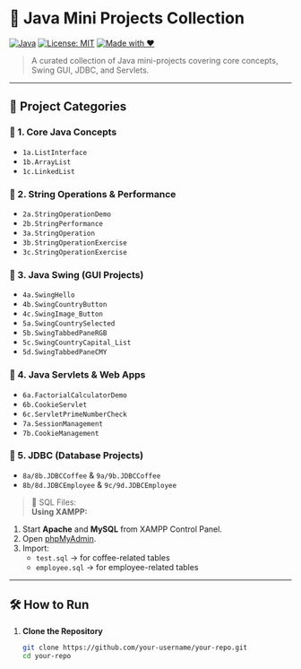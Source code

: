 # 🚀 Java Mini Projects Collection

[![Java](https://img.shields.io/badge/Java-Projects-blue.svg?logo=java)](https://www.oracle.com/java/)
[![License: MIT](https://img.shields.io/badge/License-MIT-yellow.svg)](LICENSE)
[![Made with ❤️](https://img.shields.io/badge/Made%20with-Java-red)](#)

> A curated collection of Java mini-projects covering core concepts, Swing GUI, JDBC, and Servlets.

---

## 📂 Project Categories

### 🔹 1. Core Java Concepts
- `1a.ListInterface`
- `1b.ArrayList`
- `1c.LinkedList`

### 🔹 2. String Operations & Performance
- `2a.StringOperationDemo`
- `2b.StringPerformance`
- `3a.StringOperation`
- `3b.StringOperationExercise`
- `3c.StringOperationExercise`

### 🔹 3. Java Swing (GUI Projects)
- `4a.SwingHello`
- `4b.SwingCountryButton`
- `4c.SwingImage_Button`
- `5a.SwingCountrySelected`
- `5b.SwingTabbedPaneRGB`
- `5c.SwingCountryCapital_List`
- `5d.SwingTabbedPaneCMY`

### 🔹 4. Java Servlets & Web Apps
- `6a.FactorialCalculatorDemo`
- `6b.CookieServlet`
- `6c.ServletPrimeNumberCheck`
- `7a.SessionManagement`
- `7b.CookieManagement`

### 🔹 5. JDBC (Database Projects)
- `8a/8b.JDBCCoffee` & `9a/9b.JDBCCoffee`
- `8b/8d.JDBCEmployee` & `9c/9d.JDBCEmployee`

> 💾 SQL Files:  
**Using XAMPP:**
1. Start **Apache** and **MySQL** from XAMPP Control Panel.
2. Open [phpMyAdmin](http://localhost/phpmyadmin).
3. Import:
   - `test.sql` → for coffee-related tables
   - `employee.sql` → for employee-related tables

---



## 🛠️ How to Run

1. **Clone the Repository**
   ```bash
   git clone https://github.com/your-username/your-repo.git
   cd your-repo

